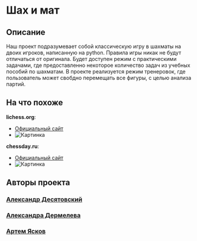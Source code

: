 # Шах и мат

## Описание

Наш проект подразумевает собой классическую игру в шахматы на двоих игроков, написанную на python. Правила игры никак не будут отличаться от оригинала. Будет доступен режим с практическими задачами, где предоставленно некоторое количество задач из учебных пособий по шахматам. В проекте реализуется режим тренеровок, где пользователь может свобдно перемещать все фигуры, с целью анализа партий. 

## На что похоже

**lichess.org**:
- [Официальный сайт](https://lichess.org/ "Официальный сайт")
- ![Картинка](https://upload.wikimedia.org/wikipedia/commons/thumb/d/da/Lichess_Logo_2019.svg/440px-Lichess_Logo_2019.svg.png "Подсказка")

**chessday.ru**:
- [Официальный сайт](https://chessday.ru/ "Официальный сайт")
- ![Картинка](https://sun9-51.userapi.com/s/v1/if1/xwDW1NJjXN2-azqGC5EK6pJOmJj-cqj1jUARFoD2F765VtiU7shvQMpIpS2RmaCfr2Ncstjs.jpg?size=490x490&quality=96&crop=0,0,490,490&ava=1 "Подсказка")

## Авторы проекта

### [Александр Десятовский](https://github.com/Gentlem4n72 "Александра Десятовский")
### [Александра Дермелева](https://github.com/al3ksandraa "Александра Дермелева")
### [Артем Ясков](https://github.com/ScaryOrange "Ясков Артем")
